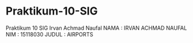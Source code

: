 # Praktikum-10-SIG
Praktikum 10 SIG Irvan Achmad Naufal
NAMA : IRVAN ACHMAD NAUFAL
NIM : 15118030
JUDUL : AIRPORTS
